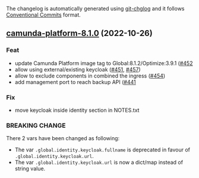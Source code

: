 The changelog is automatically generated using [git-chglog](https://github.com/git-chglog/git-chglog)
and it follows [Conventional Commits](https://www.conventionalcommits.org/en/v1.0.0/) format.


<a name="camunda-platform-8.1.0"></a>
## [camunda-platform-8.1.0](https://github.com/camunda/camunda-platform-helm/compare/camunda-platform-8.0.14...camunda-platform-8.1.0) (2022-10-26)

### Feat

* update Camunda Platform image tag to Global:8.1.2/Optimize:3.9.1 ([#452](https://github.com/camunda/camunda-platform-helm/issues/452)
* allow using external/existing keycloak ([#451](https://github.com/camunda/camunda-platform-helm/issues/451), [#457](https://github.com/camunda/camunda-platform-helm/issues/457))
* allow to exclude components in combined the ingress ([#454](https://github.com/camunda/camunda-platform-helm/issues/454))
* add management port to reach backup API ([#441](https://github.com/camunda/camunda-platform-helm/issues/441)

### Fix

* move keycloak inside identity section in NOTES.txt

### BREAKING CHANGE

There 2 vars have been changed as following:
- The var `.global.identity.keycloak.fullname` is deprecated
  in favour of `.global.identity.keycloak.url`.
- The var `.global.identity.keycloak.url` is now a dict/map instead of
  string value.

